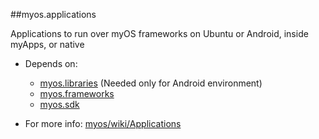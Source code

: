 ##myos.applications

Applications to run over myOS frameworks on Ubuntu or Android, inside myApps, or native

* Depends on:
  * [myos.libraries](https://github.com/amraboelela/myos.libraries) (Needed only for Android environment)
  * [myos.frameworks](https://github.com/amraboelela/myos.frameworks)
  * [myos.sdk](https://github.com/amraboelela/myos.sdk)

* For more info:
[myos/wiki/Applications](https://github.com/amraboelela/myos/wiki/Applications)
